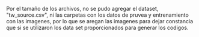 Por el tamaño de los archivos, no se pudo agregar el dataset, "tw_source.csv", ni las carpetas con los datos de pruvea y entrenamiento con las imagenes, por lo que se aregan las imagenes para dejar constancia que si se utilizaron los data set proporcionados para generar los codigos. 
